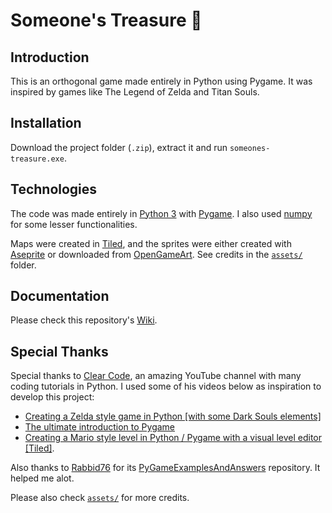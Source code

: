 # Someone's Treasure 🐀

## Introduction

This is an orthogonal game made entirely in Python using Pygame. It was inspired by games like The Legend of Zelda and Titan Souls.

## Installation

Download the project folder (`.zip`), extract it and run `someones-treasure.exe`.

## Technologies

The code was made entirely in [Python 3](https://www.python.org/) with [Pygame](https://www.pygame.org/). I also used [numpy](https://numpy.org/) for some lesser functionalities.

Maps were created in [Tiled](https://www.mapeditor.org/), and the sprites were either created with [Aseprite](https://www.aseprite.org/) or downloaded from [OpenGameArt](https://opengameart.org/). See credits in the [`assets/`](assets/) folder.

## Documentation

Please check this repository's [Wiki]().

## Special Thanks

Special thanks to [Clear Code](https://www.youtube.com/channel/UCznj32AM2r98hZfTxrRo9bQ), an amazing YouTube channel with many coding tutorials in Python. I used some of his videos below as inspiration to develop this project:

- [Creating a Zelda style game in Python [with some Dark Souls elements]](https://www.youtube.com/watch?v=QU1pPzEGrqw)
- [The ultimate introduction to Pygame](https://www.youtube.com/watch?v=AY9MnQ4x3zk)
- [Creating a Mario style level in Python / Pygame with a visual level editor [Tiled]](https://www.youtube.com/watch?v=wJMDh9QGRgs).

Also thanks to [Rabbid76](https://github.com/Rabbid76) for its [PyGameExamplesAndAnswers](https://github.com/Rabbid76/PyGameExamplesAndAnswers) repository. It helped me alot.

Please also check [`assets/`](assets/) for more credits.
